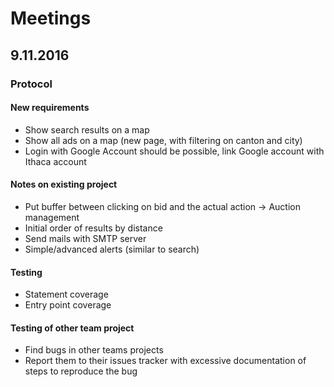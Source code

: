 # Meetings

## 9.11.2016

### Protocol

#### New requirements

- Show search results on a map
- Show all ads on a map (new page, with filtering on canton and city)
- Login with Google Account should be possible, link Google account with Ithaca account

#### Notes on existing project

- Put buffer between clicking on bid and the actual action -> Auction management
- Initial order of results by distance
- Send mails with SMTP server
- Simple/advanced alerts (similar to search)

#### Testing

- Statement coverage
- Entry point coverage

#### Testing of other team project

- Find bugs in other teams projects
- Report them to their issues tracker with excessive documentation of steps to reproduce the bug